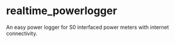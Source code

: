 # realtime_powerlogger
An easy power logger for S0 interfaced power meters with internet connectivity.
